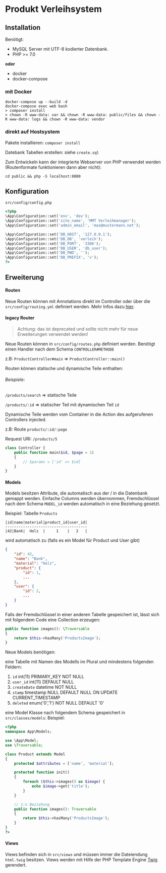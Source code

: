 # Produkt Verleihsystem

## Installation

Benötigt:
* MySQL Server mit UTF-8 kodierter Datenbank.
* PHP >= 7.0

**oder**
* docker
* docker-compose

### mit Docker
```shell script
docker-compose up --build -d
docker-compose exec web bash
> composer install
> chown -R www-data: var && chown -R www-data: public/files && chown -R www-data: logs && chown -R www-data: vendor 
```

### direkt auf Hostsystem

Pakete installieren: `composer install`

Datebank Tabellen erstellen: siehe `create.sql`

Zum Entwickeln kann der integrierte Webserver von PHP verwendet werden (Routenformate funktionieren dann aber nicht):

`cd public && php -S localhost:8080`

## Konfiguration

`src/config/config.php`

```php
<?php
\App\Configuration::set('env', 'dev');
\App\Configuration::set('site_name', 'MMT Verleihmanager');
\App\Configuration::set('admin_email', 'max@mustermann.net');

\App\Configuration::set('DB_HOST', '127.0.0.1');
\App\Configuration::set('DB_DB', 'verleih');
\App\Configuration::set('DB_PORT', '3306');
\App\Configuration::set('DB_USER', 'db_user');
\App\Configuration::set('DB_PWD', '');
\App\Configuration::set('DB_PREFIX', 'v');
?>
```

## Erweiterung

#### Routen

Neue Routen können mit Annotations direkt im Controller oder über die `src/config/routing.yml` definiert werden.
Mehr Infos dazu [hier](https://symfony.com/doc/current/routing.html#creating-routes).

#### legacy Router
> Achtung: das ist deprecated und sollte nicht mehr für neue Erweiterungen verwendet werden!

Neue Routen können in `src/config/routes.php` definiert werden. Benötigt einen Handler nach dem Schema  `CONTROLLER#METHODE`

z.B: `ProductController#main` => `ProductController::main()`

Routen können statische und dynamische Teile enthalten:

###### Beispiele:

`/products/search` => statische Teile

`/products/:id` => statischer Teil mit dynamischen Teil `id`

Dynamische Teile werden vom Container in die Action des aufgerufenen Controllers injected.

z.B:
Route `products/:id/:page`

Request URI:
`/products/5`

```php
class Controller {
    public function main($id, $page = 1)
    {
        // $params = ['id' => $id]
    }
}
```

#### Models

Models besitzen Attribute, die automatisch aus der / in die Datenbank gemappt werden. Einfache Columns werden übernommen, Fremdschlüssel nach dem Schema `MODEL_id` werden automatisch in eine Beziehung gesetzt.

Beispiel:
Tabelle `Products`
```
|id|name|material|product_id|user_id|
-------------------------------------
|42|Bank|  Holz  |     1    |   2   |
```

wird automatisch zu (falls es ein Model für Product und User gibt)
```json
{
    "id": 42,
    "name": "Bank",
    "material": "Holz",
    "product": {
        "id": 1,
        ...
    },
    "user": {
        "id": 2,
        ...
    }
}
```

Falls der Fremdschlüssel in einer anderen Tabelle gespeichert ist, lässt sich mit folgendem Code eine Collection erzeugen:

```php
public function images(): \Traversable
{
    return $this->hasMany('ProductsImage');
}
```

Neue Models benötigen:

eine Tabelle mit Namen des Modells im Plural und mindestens folgenden Feldern:

1. `id` int(11) PRIMARY_KEY NOT NULL
2. `user_id` int(11) DEFAULT NULL
3. `createDate` datetime NOT NULL
4. `stamp` timestamp NULL DEFAULT NULL ON UPDATE CURRENT_TIMESTAMP
5. `deleted` enum('0','1') NOT NULL DEFAULT '0'

eine Model Klasse nach folgendem Schema gespeichert in `src/classes/models`:
Beispiel:
```php
<?php
namespace App\Models;

use \App\Model;
use \Traversable;

class Product extends Model
{
    protected $attributes = ['name', 'material'];

    protected function init()
    {
        foreach ($this->images() as $image) {
            echo $image->get('title');
        }
    }

    // 1:n Beziehung
    public function images(): Traversable
    {
        return $this->hasMany('ProductsImage');
    }
}
?>
```

#### Views

Views befinden sich in `src/views` und müssen immer die Dateiendung `html.twig` besitzen.
Views werden mit Hilfe der PHP Template Engine  [Twig](https://twig.symfony.com/) gerendert.
